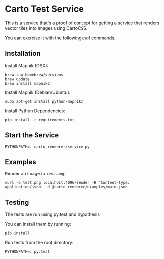 # Carto Test Service #
This is a service that's a proof of concept for getting a service that
renders vector tiles into images using CartoCSS.

You can exercise it with the following curl commands.

## Installation ##
Install Mapnik (OSX):
```
brew tap homebrew/versions
brew update
brew install mapnik2
```

Install Mapnik (Debian/Ubuntu):
```
sudo apt-get install python-mapnik2
```

Install Python Dependencies:
```
pip install -r requirements.txt
```

## Start the Service ##
```
PYTHONPATH=. carto_renderer/service.py
```

## Examples ##
Render an image to `test.png`:
```
curl -o test.png localhost:4096/render -H 'Content-type: application/json' -d @carto_renderer/examples/main.json
```

## Testing ##
The tests are run using py.test and hypothesis

You can install them by running:
```
pip install 
```

Run tests from the root directory:
```
PYTHONPATH=. py.test
```
